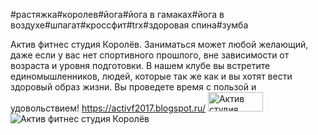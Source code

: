 #растяжка#королев#йога#йога в гамаках#йога в воздухе#шпагат#кроссфит#trx#здоровая спина#зумба

Актив фитнес студия Королёв. Заниматься может любой желающий, даже если у вас нет спортивного прошлого, 
вне зависимости от возраста и уровня подготовки. В нашем клубе вы встретите единомышленников,
людей, которые так же как и вы хотят вести здоровый образ жизни. Вы проведете время с пользой и удовольствием!
https://activf2017.blogspot.ru/
<a href="https://activf2017.blogspot.ru/"><img alt="Актив студия фитнеса Королёв" src="https://goo.gl/gjB9GV" height="31" width="88" border="0" /></a>
![Актив фитнес студия Королёв ](https://avatars1.githubusercontent.com/u/37883500?s=200&v=4)
